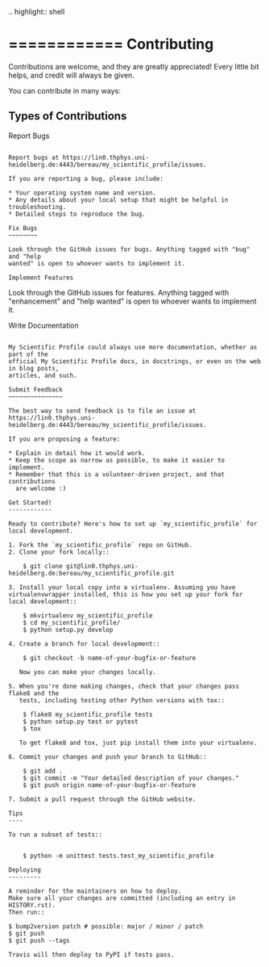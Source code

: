 .. highlight:: shell

============
Contributing
============

Contributions are welcome, and they are greatly appreciated! Every little bit
helps, and credit will always be given.

You can contribute in many ways:

Types of Contributions
----------------------

Report Bugs
~~~~~~~~~~~

Report bugs at https://lin0.thphys.uni-heidelberg.de:4443/bereau/my_scientific_profile/issues.

If you are reporting a bug, please include:

* Your operating system name and version.
* Any details about your local setup that might be helpful in troubleshooting.
* Detailed steps to reproduce the bug.

Fix Bugs
~~~~~~~~

Look through the GitHub issues for bugs. Anything tagged with "bug" and "help
wanted" is open to whoever wants to implement it.

Implement Features
~~~~~~~~~~~~~~~~~~

Look through the GitHub issues for features. Anything tagged with "enhancement"
and "help wanted" is open to whoever wants to implement it.

Write Documentation
~~~~~~~~~~~~~~~~~~~

My Scientific Profile could always use more documentation, whether as part of the
official My Scientific Profile docs, in docstrings, or even on the web in blog posts,
articles, and such.

Submit Feedback
~~~~~~~~~~~~~~~

The best way to send feedback is to file an issue at https://lin0.thphys.uni-heidelberg.de:4443/bereau/my_scientific_profile/issues.

If you are proposing a feature:

* Explain in detail how it would work.
* Keep the scope as narrow as possible, to make it easier to implement.
* Remember that this is a volunteer-driven project, and that contributions
  are welcome :)

Get Started!
------------

Ready to contribute? Here's how to set up `my_scientific_profile` for local development.

1. Fork the `my_scientific_profile` repo on GitHub.
2. Clone your fork locally::

    $ git clone git@lin0.thphys.uni-heidelberg.de:bereau/my_scientific_profile.git

3. Install your local copy into a virtualenv. Assuming you have virtualenvwrapper installed, this is how you set up your fork for local development::

    $ mkvirtualenv my_scientific_profile
    $ cd my_scientific_profile/
    $ python setup.py develop

4. Create a branch for local development::

    $ git checkout -b name-of-your-bugfix-or-feature

   Now you can make your changes locally.

5. When you're done making changes, check that your changes pass flake8 and the
   tests, including testing other Python versions with tox::

    $ flake8 my_scientific_profile tests
    $ python setup.py test or pytest
    $ tox

   To get flake8 and tox, just pip install them into your virtualenv.

6. Commit your changes and push your branch to GitHub::

    $ git add .
    $ git commit -m "Your detailed description of your changes."
    $ git push origin name-of-your-bugfix-or-feature

7. Submit a pull request through the GitHub website.

Tips
----

To run a subset of tests::


    $ python -m unittest tests.test_my_scientific_profile

Deploying
---------

A reminder for the maintainers on how to deploy.
Make sure all your changes are committed (including an entry in HISTORY.rst).
Then run::

$ bump2version patch # possible: major / minor / patch
$ git push
$ git push --tags

Travis will then deploy to PyPI if tests pass.
